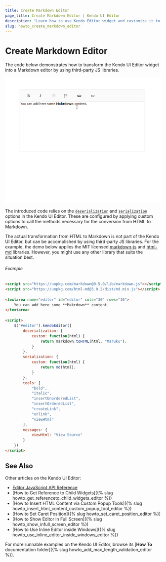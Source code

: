 ```yaml
---
title: Create Markdown Editor
page_title: Create Markdown Editor | Kendo UI Editor
description: "Learn how to use Kendo Editor widget and customize it to generate Markdown"
slug: howto_create_markdown_editor
---
```


# Create Markdown Editor

The code below demonstrates how to transform the Kendo UI Editor widget into a Markdown editor by using third-party JS libraries.

![](markdown_video.gif)

The introduced code relies on the [`deserialization`](/api/javascript/ui/editor#configuration-deserialization) and [`serialization`](/api/javascript/ui/editor#configuration-serialization) options in the Kendo UI Editor. These are configured by applying custom options to call the methods necessary for the conversion from HTML to Markdown.

The actual transformation from HTML to Markdown is not part of the Kendo UI Editor, but can be accomplished by using third-party JS libraries. For the example, the demo below applies the MIT licensed [markdown-js](https://github.com/evilstreak/markdown-js) and [html-md](https://www.npmjs.com/package/html-md) libraries. However, you might use any other library that suits the situation best.

###### Example

```html
<script src="https://unpkg.com/markdown@0.5.0/lib/markdown.js"></script>
<script src="https://unpkg.com/html-md@3.0.2/dist/md.min.js"></script>

<textarea name="editor" id="editor" cols="30" rows="10">
    You can add here some **Makrdown** content.
</textarea>

<script>
    $("#editor").kendoEditor({
        deserialization: {
            custom: function(html) {
                return markdown.toHTML(html, "Maruku");
            }
        },
        serialization: {
            custom: function(html) {
                return md(html);
            }
        },
        tools: [
            "bold",
            "italic",
            "insertUnorderedList",
            "insertOrderedList",
            "createLink",
            "unlink",
            "viewHtml"
        ],
        messages: {
            viewHtml: "View Source"
        }
    })
</script>
```

## See Also

Other articles on the Kendo UI Editor:

* [Editor JavaScript API Reference](/api/javascript/ui/editor)
* [How to Get Reference to Child Widgets]({% slug howto_get_referenceto_child_widgets_editor %})
* [How to Insert HTML Content via Custom Popup Tools]({% slug howto_insert_html_content_custom_popup_tool_editor %})
* [How to Set Caret Position]({% slug howto_set_caret_position_editor %})
* [How to Show Editor in Full Screen]({% slug howto_show_infull_screen_editor %})
* [How to Use Inline Editor inside Windows]({% slug howto_use_inline_editor_inside_windows_editor %})

For more runnable examples on the Kendo UI Editor, browse its [**How To** documentation folder]({% slug howto_add_max_length_validation_editor %}).
